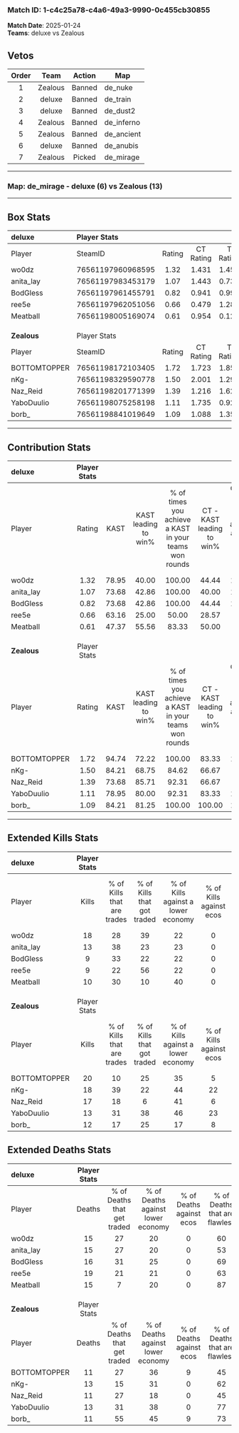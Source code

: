 ### Match ID: 1-c4c25a78-c4a6-49a3-9990-0c455cb30855  
**Match Date**: 2025-01-24  
**Teams**: deluxe vs Zealous  

## Vetos  

| Order | Team | Action | Map |
| :---: | :--: | :----: | --- |
| 1 | Zealous | Banned | de_nuke |
| 2 | deluxe | Banned | de_train |
| 3 | deluxe | Banned | de_dust2 |
| 4 | Zealous | Banned | de_inferno |
| 5 | Zealous | Banned | de_ancient |
| 6 | deluxe | Banned | de_anubis |
| 7 | Zealous | Picked | de_mirage |

---  

### **Map**: de_mirage - deluxe (6) vs Zealous (13)  
---  

## Box Stats  

| **deluxe**   | Player Stats      |        |           |          |       |       |       |         |        |      |     |
| :- | :- | :-: | :-: | :-: | :-: | :-: | :-: | :-: | :-: | :-: | :-: |
| Player       | SteamID           | Rating | CT Rating | T Rating | KAST  |  ADR  | Kills | Assists | Deaths | K/D  | HS% |
| wo0dz        | 76561197960968595 |  1.32  |   1.431   |  1.457   | 78.95 | 84.3  |  18   |    3    |   15   | 1.20 | 55  |
| anita_lay    | 76561197983453179 |  1.07  |   1.443   |  0.735   | 73.68 | 84.7  |  13   |    5    |   15   | 0.87 | 53  |
| BodGless     | 76561197961455791 |  0.82  |   0.941   |  0.991   | 73.68 | 72.1  |   9   |    5    |   16   | 0.56 | 55  |
| ree5e        | 76561197962051056 |  0.66  |   0.479   |  1.286   | 63.16 | 74.6  |   9   |    5    |   19   | 0.47 | 66  |
| Meatball     | 76561198005169074 |  0.61  |   0.954   |  0.126   | 47.37 | 49.3  |  10   |    2    |   15   | 0.67 | 30  |
|              |                   |        |           |          |       |       |       |         |        |      |     |
|              |                   |        |           |          |       |       |       |         |        |      |     |
|              |                   |        |           |          |       |       |       |         |        |      |     |
| **Zealous**  | Player Stats      |        |           |          |       |       |       |         |        |      |     |
| Player       | SteamID           | Rating | CT Rating | T Rating | KAST  |  ADR  | Kills | Assists | Deaths | K/D  | HS% |
| BOTTOMTOPPER | 76561198172103405 |  1.72  |   1.723   |  1.859   | 94.74 | 107.1 |  20   |    5    |   11   | 1.82 | 55  |
| nKg-         | 76561198329590778 |  1.50  |   2.001   |  1.291   | 84.21 | 104.6 |  18   |    6    |   13   | 1.38 | 50  |
| Naz_Reid     | 76561198201771399 |  1.39  |   1.216   |  1.625   | 73.68 | 98.4  |  17   |    2    |   11   | 1.55 | 64  |
| YaboDuulio   | 76561198075258198 |  1.11  |   1.735   |  0.926   | 78.95 | 68.5  |  13   |    5    |   13   | 1.00 | 23  |
| borb_        | 76561198841019649 |  1.09  |   1.088   |  1.358   | 84.21 | 51.4  |  12   |    2    |   11   | 1.09 | 25  |
---  

## Contribution Stats  

| **deluxe**   | Player Stats |       |                      |                                                        |                           |                                                             |                          |                                                            |
| :- | :-: | :-: | :-: | :-: | :-: | :-: | :-: | :-: |
| Player       |    Rating    | KAST  | KAST leading to win% | % of times you achieve a KAST in your teams won rounds | CT - KAST leading to win% | CT - % of times you achieve a KAST in your teams won rounds | T - KAST leading to win% | T - % of times you achieve a KAST in your teams won rounds |
| wo0dz        |     1.32     | 78.95 |        40.00         |                         100.00                         |           44.44           |                           100.00                            |          33.33           |                           100.00                           |
| anita_lay    |     1.07     | 73.68 |        42.86         |                         100.00                         |           40.00           |                           100.00                            |          50.00           |                           100.00                           |
| BodGless     |     0.82     | 73.68 |        42.86         |                         100.00                         |           44.44           |                           100.00                            |          40.00           |                           100.00                           |
| ree5e        |     0.66     | 63.16 |        25.00         |                         50.00                          |           28.57           |                            50.00                            |          20.00           |                           50.00                            |
| Meatball     |     0.61     | 47.37 |        55.56         |                         83.33                          |           50.00           |                            75.00                            |          66.67           |                           100.00                           |
|              |              |       |                      |                                                        |                           |                                                             |                          |                                                            |
|              |              |       |                      |                                                        |                           |                                                             |                          |                                                            |
|              |              |       |                      |                                                        |                           |                                                             |                          |                                                            |
| **Zealous**  | Player Stats |       |                      |                                                        |                           |                                                             |                          |                                                            |
| Player       |    Rating    | KAST  | KAST leading to win% | % of times you achieve a KAST in your teams won rounds | CT - KAST leading to win% | CT - % of times you achieve a KAST in your teams won rounds | T - KAST leading to win% | T - % of times you achieve a KAST in your teams won rounds |
| BOTTOMTOPPER |     1.72     | 94.74 |        72.22         |                         100.00                         |           83.33           |                           100.00                            |          66.67           |                           100.00                           |
| nKg-         |     1.50     | 84.21 |        68.75         |                         84.62                          |           66.67           |                            80.00                            |          70.00           |                           87.50                            |
| Naz_Reid     |     1.39     | 73.68 |        85.71         |                         92.31                          |           66.67           |                            80.00                            |          100.00          |                           100.00                           |
| YaboDuulio   |     1.11     | 78.95 |        80.00         |                         92.31                          |           83.33           |                           100.00                            |          77.78           |                           87.50                            |
| borb_        |     1.09     | 84.21 |        81.25         |                         100.00                         |          100.00           |                           100.00                            |          72.73           |                           100.00                           |
---  

## Extended Kills Stats  

| **deluxe**   | Player Stats |                            |                            |                                    |                         |                              |                                 |                                       |                    |           |
| :- | :-: | :-: | :-: | :-: | :-: | :-: | :-: | :-: | :-: | :-: |
| Player       |    Kills     | % of Kills that are trades | % of Kills that got traded | % of Kills against a lower economy | % of Kills against ecos | % of Kills that are flawless | % of Kills that are close duels | % of Kills that are assisted by flash | Pistol Round Kills | AWP Kills |
| wo0dz        |      18      |             28             |             39             |                 22                 |            0            |              67              |                6                |                   6                   |         0          |     1     |
| anita_lay    |      13      |             38             |             23             |                 23                 |            0            |              46              |                8                |                   0                   |         0          |     0     |
| BodGless     |      9       |             33             |             22             |                 22                 |            0            |              78              |                0                |                   0                   |         2          |     2     |
| ree5e        |      9       |             22             |             56             |                 22                 |            0            |              56              |                0                |                   0                   |         0          |     2     |
| Meatball     |      10      |             30             |             10             |                 40                 |            0            |              60              |                0                |                  10                   |         5          |     0     |
|              |              |                            |                            |                                    |                         |                              |                                 |                                       |                    |           |
|              |              |                            |                            |                                    |                         |                              |                                 |                                       |                    |           |
|              |              |                            |                            |                                    |                         |                              |                                 |                                       |                    |           |
| **Zealous**  | Player Stats |                            |                            |                                    |                         |                              |                                 |                                       |                    |           |
| Player       |    Kills     | % of Kills that are trades | % of Kills that got traded | % of Kills against a lower economy | % of Kills against ecos | % of Kills that are flawless | % of Kills that are close duels | % of Kills that are assisted by flash | Pistol Round Kills | AWP Kills |
| BOTTOMTOPPER |      20      |             10             |             25             |                 35                 |            5            |              70              |                0                |                   5                   |         1          |     1     |
| nKg-         |      18      |             39             |             22             |                 44                 |           22            |              83              |                6                |                   0                   |         0          |     3     |
| Naz_Reid     |      17      |             18             |             6              |                 41                 |            6            |              47              |                0                |                   0                   |         0          |     3     |
| YaboDuulio   |      13      |             31             |             38             |                 46                 |           23            |              69              |                8                |                   0                   |         0          |     2     |
| borb_        |      12      |             17             |             25             |                 17                 |            8            |              58              |                8                |                   8                   |         2          |     1     |
## Extended Deaths Stats  

| **deluxe**   | Player Stats |                             |                                   |                          |                               |                            |                           |               |
| :- | :-: | :-: | :-: | :-: | :-: | :-: | :-: | :-: |
| Player       |    Deaths    | % of Deaths that get traded | % of Deaths against lower economy | % of Deaths against ecos | % of Deaths that are flawless | % of Deaths that are close | % of Deaths while blinded | Deaths to AWP |
| wo0dz        |      15      |             27              |                20                 |            0             |              60               |             0              |             0             |       0       |
| anita_lay    |      15      |             27              |                20                 |            0             |              53               |             0              |             0             |       0       |
| BodGless     |      16      |             31              |                25                 |            0             |              69               |             13             |             6             |       1       |
| ree5e        |      19      |             21              |                21                 |            0             |              63               |             5              |             0             |       1       |
| Meatball     |      15      |              7              |                20                 |            0             |              87               |             0              |             7             |       1       |
|              |              |                             |                                   |                          |                               |                            |                           |               |
|              |              |                             |                                   |                          |                               |                            |                           |               |
|              |              |                             |                                   |                          |                               |                            |                           |               |
| **Zealous**  | Player Stats |                             |                                   |                          |                               |                            |                           |               |
| Player       |    Deaths    | % of Deaths that get traded | % of Deaths against lower economy | % of Deaths against ecos | % of Deaths that are flawless | % of Deaths that are close | % of Deaths while blinded | Deaths to AWP |
| BOTTOMTOPPER |      11      |             27              |                36                 |            9             |              45               |             0              |             0             |       1       |
| nKg-         |      13      |             15              |                31                 |            0             |              62               |             15             |             8             |       0       |
| Naz_Reid     |      11      |             27              |                18                 |            0             |              45               |             0              |             0             |       2       |
| YaboDuulio   |      13      |             31              |                38                 |            0             |              77               |             0              |             0             |       2       |
| borb_        |      11      |             55              |                45                 |            9             |              73               |             0              |             9             |       2       |
